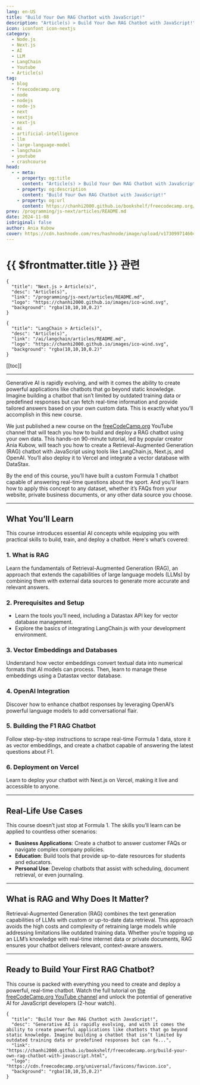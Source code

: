 ```yaml
---
lang: en-US
title: "Build Your Own RAG Chatbot with JavaScript!"
description: "Article(s) > Build Your Own RAG Chatbot with JavaScript!"
icon: iconfont icon-nextjs
category:
  - Node.js
  - Next.js
  - AI
  - LLM
  - LangChain
  - Youtube
  - Article(s)
tag:
  - blog
  - freecodecamp.org
  - node
  - nodejs
  - node-js
  - next
  - nextjs
  - next-js
  - ai
  - artificial-intelligence
  - llm
  - large-language-model
  - langchain
  - youtube
  - crashcourse
head:
  - - meta:
    - property: og:title
      content: "Article(s) > Build Your Own RAG Chatbot with JavaScript!"
    - property: og:description
      content: "Build Your Own RAG Chatbot with JavaScript!"
    - property: og:url
      content: https://chanhi2000.github.io/bookshelf/freecodecamp.org/build-your-own-rag-chatbot-with-javascript.html
prev: /programming/js-next/articles/README.md
date: 2024-11-08
isOriginal: false
author: Ania Kubow
cover: https://cdn.hashnode.com/res/hashnode/image/upload/v1730997146044/f942fb19-9cfd-4981-ba89-fe3ae9a156c1.png
---
```


# {{ $frontmatter.title }} 관련

```component VPCard
{
  "title": "Next.js > Article(s)",
  "desc": "Article(s)",
  "link": "/programming/js-next/articles/README.md",
  "logo": "https://chanhi2000.github.io/images/ico-wind.svg",
  "background": "rgba(10,10,10,0.2)"
}
```

```component VPCard
{
  "title": "LangChain > Article(s)",
  "desc": "Article(s)",
  "link": "/ai/langchain/articles/README.md",
  "logo": "https://chanhi2000.github.io/images/ico-wind.svg",
  "background": "rgba(10,10,10,0.2)"
}
```

[[toc]]

---

<SiteInfo
  name="Build Your Own RAG Chatbot with JavaScript!"
  desc="Generative AI is rapidly evolving, and with it comes the ability to create powerful applications like chatbots that go beyond static knowledge. Imagine building a chatbot that isn’t limited by outdated training data or predefined responses but can fe..."
  url="https://freecodecamp.org/news/build-your-own-rag-chatbot-with-javascript"
  logo="https://cdn.freecodecamp.org/universal/favicons/favicon.ico"
  preview="https://cdn.hashnode.com/res/hashnode/image/upload/v1730997146044/f942fb19-9cfd-4981-ba89-fe3ae9a156c1.png"/>

Generative AI is rapidly evolving, and with it comes the ability to create powerful applications like chatbots that go beyond static knowledge. Imagine building a chatbot that isn’t limited by outdated training data or predefined responses but can fetch real-time information and provide tailored answers based on your own custom data. This is exactly what you’ll accomplish in this new course.

We just published a new course on the [<VPIcon icon="fa-brands fa-free-code-camp"/>freeCodeCamp.org](http://freeCodeCamp.org) YouTube channel that will teach you how to build and deploy a RAG chatbot using your own data. This hands-on 90-minute tutorial, led by popular creator Ania Kubow, will teach you how to create a Retrieval-Augmented Generation (RAG) chatbot with JavaScript using tools like LangChain.js, Next.js, and OpenAI. You’ll also deploy it to Vercel and integrate a vector database with DataStax.

By the end of this course, you’ll have built a custom Formula 1 chatbot capable of answering real-time questions about the sport. And you’ll learn how to apply this concept to any dataset, whether it’s FAQs from your website, private business documents, or any other data source you choose.

---

## What You’ll Learn

This course introduces essential AI concepts while equipping you with practical skills to build, train, and deploy a chatbot. Here's what’s covered:

### 1. What is RAG

Learn the fundamentals of Retrieval-Augmented Generation (RAG), an approach that extends the capabilities of large language models (LLMs) by combining them with external data sources to generate more accurate and relevant answers.

### 2. Prerequisites and Setup

- Learn the tools you’ll need, including a Datastax API key for vector database management.
- Explore the basics of integrating LangChain.js with your development environment.

### 3. Vector Embeddings and Databases

Understand how vector embeddings convert textual data into numerical formats that AI models can process. Then, learn to manage these embeddings using a Datastax vector database.

### 4. OpenAI Integration

Discover how to enhance chatbot responses by leveraging OpenAI’s powerful language models to add conversational flair.

### 5. Building the F1 RAG Chatbot

Follow step-by-step instructions to scrape real-time Formula 1 data, store it as vector embeddings, and create a chatbot capable of answering the latest questions about F1.

### 6. Deployment on Vercel

Learn to deploy your chatbot with Next.js on Vercel, making it live and accessible to anyone.

---

## Real-Life Use Cases

This course doesn’t just stop at Formula 1. The skills you’ll learn can be applied to countless other scenarios:

- **Business Applications**: Create a chatbot to answer customer FAQs or navigate complex company policies.
- **Education**: Build tools that provide up-to-date resources for students and educators.
- **Personal Use**: Develop chatbots that assist with scheduling, document retrieval, or even journaling.

---

## What is RAG and Why Does It Matter?

Retrieval-Augmented Generation (RAG) combines the text generation capabilities of LLMs with custom or up-to-date data retrieval. This approach avoids the high costs and complexity of retraining large models while addressing limitations like outdated training data. Whether you’re topping up an LLM’s knowledge with real-time internet data or private documents, RAG ensures your chatbot delivers relevant, context-aware answers.

---

## Ready to Build Your First RAG Chatbot?

This course is packed with everything you need to create and deploy a powerful, real-time chatbot. Watch the full tutorial on [<VPIcon icon="fa-brands fa-youtube"/>the freeCodeCamp.org YouTube channel](https://youtu.be/d-VKYF4Zow0) and unlock the potential of generative AI for JavaScript developers (2-hour watch).

<VidStack src="youtube/d-VKYF4Zow0" />

<!-- TODO: add ARTICLE CARD -->
```component VPCard
{
  "title": "Build Your Own RAG Chatbot with JavaScript!",
  "desc": "Generative AI is rapidly evolving, and with it comes the ability to create powerful applications like chatbots that go beyond static knowledge. Imagine building a chatbot that isn’t limited by outdated training data or predefined responses but can fe...",
  "link": "https://chanhi2000.github.io/bookshelf/freecodecamp.org/build-your-own-rag-chatbot-with-javascript.html",
  "logo": "https://cdn.freecodecamp.org/universal/favicons/favicon.ico",
  "background": "rgba(10,10,35,0.2)"
}
```
